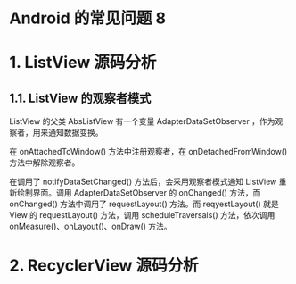 # Android 的常见问题 8

# 1. ListView 源码分析

## 1.1. ListView 的观察者模式

ListView 的父类 AbsListView 有一个变量 AdapterDataSetObserver ，作为观察者，用来通知数据变换。

在 onAttachedToWindow() 方法中注册观察者，在 onDetachedFromWindow() 方法中解除观察者。

在调用了 notifyDataSetChanged() 方法后，会采用观察者模式通知 ListView 重新绘制界面。调用 AdapterDataSetObserver 的 onChanged() 方法，而 onChanged() 方法中调用了 requestLayout() 方法。而 reqyestLayout() 就是 View 的 requestLayout() 方法，调用 scheduleTraversals() 方法，依次调用 onMeasure()、onLayout()、onDraw() 方法。

# 2. RecyclerView 源码分析

